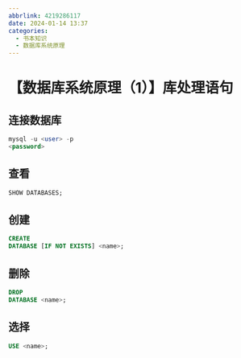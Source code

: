 ```yaml
---
abbrlink: 4219286117
date: 2024-01-14 13:37
categories:
  - 书本知识
  - 数据库系统原理
---
```


# 【数据库系统原理（1）】库处理语句

## 连接数据库

```sql
mysql -u <user> -p
<password>
```

## 查看

```sql
SHOW DATABASES;
```

## 创建

```sql
CREATE
DATABASE [IF NOT EXISTS] <name>;
```

## 删除

```sql
DROP
DATABASE <name>;
```

## 选择

```sql
USE <name>;
```
